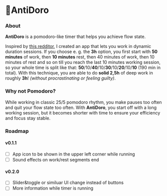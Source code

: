 # 🍅AntiDoro

### About
**AntiDoro** is a pomodoro-like timer that helps you achieve flow state.

Inspired by [this redditor](https://pinterest.com/pin/568720259212083971/), I created an app that lets you work in dynamic duration sessions. If you choose e. g. the **3h** option, you first start with **50 minutes** of work, then **10 minutes** rest, then 40 minutes of work, then 10 minutes of rest and so on till you reach the last 10 minutes working session, so your whole time is split like that: **50**/10/**40**/10/**30**/10/**20**/10/**10** (190 min in total). With this technique, you are able to do **solid 2,5h** of deep work in roughly **3h**! *(without procrastinating or feeling guilty)*.

### Why not Pomodoro?
While working in classic 25/5 pomodoro rhythm, you make pauses too often and quit your flow state too often. With **AntiDoro**, you start off with a long working session, but it becomes shorter with time to ensure your efficiency and focus stay stable.

### Roadmap
#### v0.1.1
- [ ] App icon to be shown in the upper left corner while running
- [ ] Sound effects on work/rest segments end

#### v0.2.0
- [ ] Slider&toggle or similuar UI change instead of buttons
- [ ] More information while timer is running
